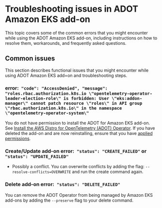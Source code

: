 # Troubleshooting issues in ADOT Amazon EKS add\-on<a name="troubleshooting-adot"></a>

This topic covers some of the common errors that you might encounter while using the ADOT Amazon EKS add\-on, including instructions on how to resolve them, workarounds, and frequently asked questions\.

## Common issues<a name="adot-symptoms"></a>

This section describes functional issues that you might encounter while using ADOT Amazon EKS add=on and troubleshooting steps\.

### error:` "code": "AccessDenied", "message": "roles.rbac.authorization.k8s.io \"opentelemetry-operator-leader-election-role\" is forbidden: User \"eks:addon-manager\" cannot patch resource \"roles\" in API group \"rbac.authorization.k8s.io\" in the namespace \"opentelemetry-operator-system\"`<a name="adot-perm"></a>

You do not have permission to install the ADOT for Amazon EKS add\-on\. See [Install the AWS Distro for OpenTelemetry \(ADOT\) Operator](adot-manage.md#adot-install)\. If you have deleted the add\-on and are now reinstalling, ensure that you have [applied permissions](adot-reqts.md)\.

### Create/Update add\-on error:` "status": "CREATE_FAILED"` or `"status": "UPDATE_FAILED"`<a name="adot-createfailed"></a>
+ Possibly a conflict\. You can overwrite conflicts by adding the flag: `--resolve-conflicts=OVERWRITE` and run the create command again\.

### Delete add\-on error:` "status": "DELETE_FAILED"`<a name="adot-deletefailed"></a>

You can remove the ADOT Operator from being managed by Amazon EKS add\-ons by adding the `--preserve` flag to your delete command\.

